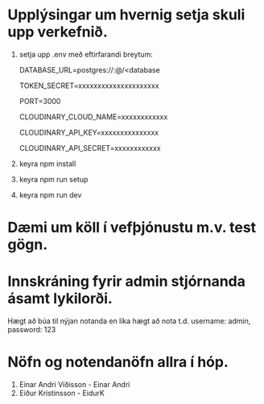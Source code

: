 # Upplýsingar um hvernig setja skuli upp verkefnið.

1. setja upp .env með eftirfarandi breytum:

   DATABASE_URL=postgres://<username>:<password>@<host>/<database

   TOKEN_SECRET=xxxxxxxxxxxxxxxxxxxxx

   PORT=3000

   CLOUDINARY_CLOUD_NAME=xxxxxxxxxxxx

   CLOUDINARY_API_KEY=xxxxxxxxxxxxxxx

   CLOUDINARY_API_SECRET=xxxxxxxxxxxx

3. keyra npm install
4. keyra npm run setup
5. keyra npm run dev

# Dæmi um köll í vefþjónustu m.v. test gögn.

# Innskráning fyrir admin stjórnanda ásamt lykilorði.
Hægt að búa til nýjan notanda en líka hægt að nota t.d. username: admin, password: 123

# Nöfn og notendanöfn allra í hóp.
1. Einar Andri Víðisson - Einar Andri
2. Eiður Kristinsson - EidurK
